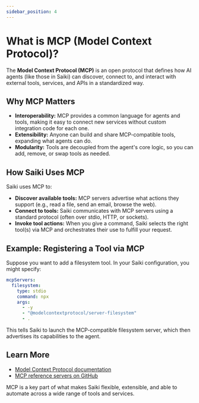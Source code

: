 ```yaml
---
sidebar_position: 4
---
```


# What is MCP (Model Context Protocol)?

The **Model Context Protocol (MCP)** is an open protocol that defines how AI agents (like those in Saiki) can discover, connect to, and interact with external tools, services, and APIs in a standardized way.

## Why MCP Matters

- **Interoperability:** MCP provides a common language for agents and tools, making it easy to connect new services without custom integration code for each one.
- **Extensibility:** Anyone can build and share MCP-compatible tools, expanding what agents can do.
- **Modularity:** Tools are decoupled from the agent's core logic, so you can add, remove, or swap tools as needed.

## How Saiki Uses MCP

Saiki uses MCP to:
- **Discover available tools:** MCP servers advertise what actions they support (e.g., read a file, send an email, browse the web).
- **Connect to tools:** Saiki communicates with MCP servers using a standard protocol (often over stdio, HTTP, or sockets).
- **Invoke tool actions:** When you give a command, Saiki selects the right tool(s) via MCP and orchestrates their use to fulfill your request.

## Example: Registering a Tool via MCP

Suppose you want to add a filesystem tool. In your Saiki configuration, you might specify:

```yaml
mcpServers:
  filesystem:
    type: stdio
    command: npx
    args:
      - -y
      - "@modelcontextprotocol/server-filesystem"
      - .
```

This tells Saiki to launch the MCP-compatible filesystem server, which then advertises its capabilities to the agent.

## Learn More

- [Model Context Protocol documentation](https://modelcontextprotocol.io/introduction)
- [MCP reference servers on GitHub](https://github.com/modelcontextprotocol/reference-servers)

MCP is a key part of what makes Saiki flexible, extensible, and able to automate across a wide range of tools and services. 